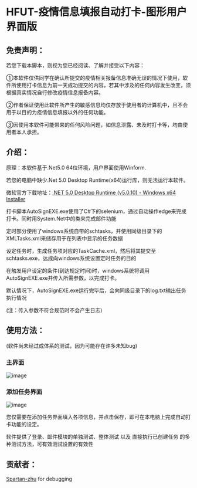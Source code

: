 ﻿# HFUT-疫情信息填报自动打卡-图形用户界面版
## 免责声明：
若您下载本脚本，则视为您已经阅读、了解并接受以下内容：


①本软件仅供同学在确认所提交的疫情相关报备信息准确无误的情况下使用，软件所使用打卡信息为前一天成功提交的内容，若其中涉及的任何内容发生改变，须根据真实情况自行修改疫情信息报备内容。 

②作者保证使用此软件所产生的敏感信息均仅存放于使用者的计算机中，且不会用于以目的为疫情信息填报以外的任何功能。

③因使用本软件可能带来的任何风险问题，如信息泄露、未及时打卡等，均由使用者本人承担。


## 介绍：
原理：本软件基于.Net5.0 64位环境，用户界面使用Winform.

若您的电脑中缺少.Net 5.0 Desktop Runtime(x64)运行库，则无法运行本软件。

微软官方下载地址：[.NET 5.0 Desktop Runtime (v5.0.10) - Windows x64 Installer](https://download.visualstudio.microsoft.com/download/pr/78fa839b-2d86-4ece-9d97-5b9fe6fb66fa/10d406c0d247470daa80691d3b3460a6/windowsdesktop-runtime-5.0.10-win-x64.exe
)

打卡脚本AutoSignEXE.exe使用了C#下的selenium，通过自动操作edge来完成打卡。同时用System.Net中的类来完成邮件功能

定时部分使用了windows系统自带的schtasks，并使用同级目录下的XMLTasks.xml来储存用于在列表中显示的任务数据

设定任务时，生成任务项对应的TaskCache.xml，然后将其提交至schtasks.exe，达成向windows系统设置定时任务的目的

在触发用户设定的条件(到达规定时间)时，windows系统将调用AutoSignEXE.exe并传入所需参数，以完成打卡。

默认情况下，AutoSignEXE.exe运行完毕后，会向同级目录下的log.txt输出任务执行情况

(注：传入参数不符合规范时不会产生日志)





## 使用方法：

(软件尚未经过成体系的测试，因为可能存在许多未知bug)

### 主界面

![image](https://z3.ax1x.com/2021/09/21/4YqE0s.png)

### 添加任务界面

![image](https://z3.ax1x.com/2021/09/21/4YqG7R.png)



您仅需要在添加任务界面填入各项信息，并点击保存，即可在本电脑上完成自动打卡功能的设定。

软件提供了登录、邮件模块的单独测试、整体测试 以及 直接执行已创建任务 的多种测试方法，可有效测试设置的有效性

## 贡献者：
[Spartan-zhu](https://github.com/Spartan-zhu) for debugging

